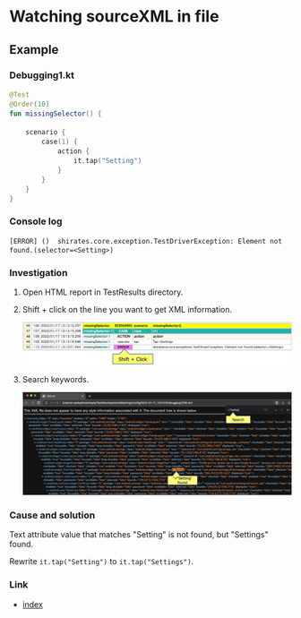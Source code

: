 # Watching sourceXML in file

## Example

### Debugging1.kt

```kotlin
@Test
@Order(10)
fun missingSelector() {

    scenario {
        case(1) {
            action {
                it.tap("Setting")
            }
        }
    }
}
```

### Console log

```
[ERROR]	()	shirates.core.exception.TestDriverException: Element not found.(selector=<Setting>)
```

### Investigation

1. Open HTML report in TestResults directory.
2. Shift + click on the line you want to get XML information.

   ![](../_images/open_xml_in_browser.png)
3. Search keywords.

   ![](../_images/search_in_xml.png)

### Cause and solution

Text attribute value that matches "Setting" is not found, but "Settings" found.

Rewrite `it.tap("Setting")` to `it.tap("Settings")`.

### Link

- [index](../../index.md)

